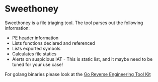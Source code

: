 # Sweethoney
Sweethoney is a file triaging tool.  The tool parses out the following information:

* PE header information
* Lists functions declared and referenced
* Lists exported symbols
* Calculates file statics
* Alerts on suspicious IAT - This is static list, and it maybe need to be tuned for your use case!

For golang binaries please look at the [Go Reverse Engineering Tool Kit](https://go-re.tk/)
